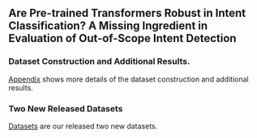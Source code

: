 ## Are Pre-trained Transformers Robust in Intent Classification? A Missing Ingredient in Evaluation of Out-of-Scope Intent Detection

### Dataset Construction and Additional Results.

[Appendix](https://github.com/aclsubmission2022/arr/blob/main/Appendix_ACL_2022_Submission.pdf) shows more details of the dataset construction and additional results.

### Two New Released Datasets
[Datasets](https://github.com/aclsubmission2022/arr/tree/main/Datasets) are our released two new datasets.

